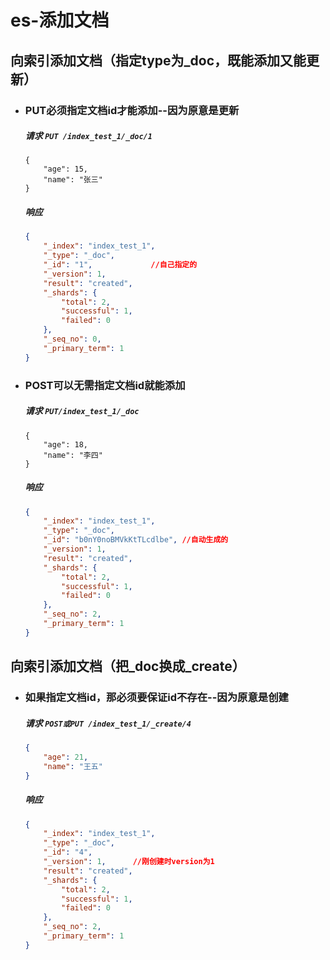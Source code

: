 # es-添加文档

## 向索引添加文档（指定type为_doc，既能添加又能更新）

- ### PUT必须指定文档id才能添加--因为原意是更新

    ##### 请求 `PUT /index_test_1/_doc/1`
    ```
    {
        "age": 15,
        "name": "张三"
    }

    ```

    ##### 响应
    ```json
    {
        "_index": "index_test_1",
        "_type": "_doc",
        "_id": "1",             //自己指定的
        "_version": 1,
        "result": "created",
        "_shards": {
            "total": 2,
            "successful": 1,
            "failed": 0
        },
        "_seq_no": 0,
        "_primary_term": 1
    }
    ```

- ### POST可以无需指定文档id就能添加

    ##### 请求 `PUT/index_test_1/_doc`

    ```
    {
        "age": 18,
        "name": "李四"
    }
    ```

    ##### 响应
    ```json
    {
        "_index": "index_test_1",
        "_type": "_doc",
        "_id": "b0nY0noBMVkKtTLcdlbe", //自动生成的
        "_version": 1,
        "result": "created",
        "_shards": {
            "total": 2,
            "successful": 1,
            "failed": 0
        },
        "_seq_no": 2,
        "_primary_term": 1
    }
    ```


## 向索引添加文档（把_doc换成_create）

- ### 如果指定文档id，那必须要保证id不存在--因为原意是创建

    ##### 请求 `POST或PUT /index_test_1/_create/4`
    
    ```json
    {
        "age": 21,
        "name": "王五"
    }

    ```

    ##### 响应
    
    ```json
    {
        "_index": "index_test_1",
        "_type": "_doc",
        "_id": "4",
        "_version": 1,      //刚创建时version为1
        "result": "created",
        "_shards": {
            "total": 2,
            "successful": 1,
            "failed": 0
        },
        "_seq_no": 2,
        "_primary_term": 1
    }
    ```

